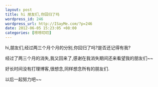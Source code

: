 ```yaml
--- 
layout: post
title: hi 朋友们,你回归了吗
wordpress_id: 246
wordpress_url: http://ISayMe.com/?p=246
date: 2012-06-05 15:23:05 +08:00
categories: [唠唠叨叨]
---
```

hi,朋友们,经过两三个月个月的分别,你回归了吗?是否还记得有我?

经过了两三个月的消失,我又回来了,感谢在我消失期间还来看望我的朋友们~~

好长时间没有打理博客,很想念,同样想念所有的朋友们.

以后一起努力吧~~
